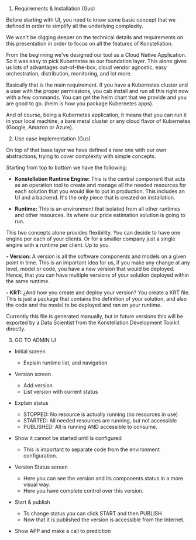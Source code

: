 
1.  Requirements & Installation (Gus)

Before starting with UI, you need to know some basic concept that we defined in order to simplify all the underlying complexity. 

We won't be digging deeper on the technical details and requirements on this presentation in order to focus on all the features of Konstellation. 

From the beginning we've designed our tool as a Cloud Native Application. So it was easy to pick Kubernetes as our foundation layer. This alone gives us lots of advantages out-of-the-box, cloud vendor agnostic, easy orchestration, distribution, monitoring, and lot more.

Basically that is the main requirement. If you have a Kubernetes cluster and a user with the proper permissions, you cab install and run all this right now with a few commands. You can get the helm chart that we provide and you are good to go. (helm is how you package Kubernetes apps).

And of course, being a Kubernetes application, it means that you can run it in your local machine, a bare metal cluster or any cloud flavor of Kubernetes (Google, Amazon or Azure).


2.  Use case implementation (Gus)

On top of that base layer we have defined a new one with our own abstractions, trying to cover complexity with simple concepts.

Starting from top to bottom we have the following:


- **Konstellation Runtime Engine:** 
	This is the central component that acts as an operation tool to create and manage all the needed resources for each solution that you would like to put in production. This includes an UI and a backend. It's the only piece that is created on installation.

- **Runtime:**
This is an environment that isolated from all other runtimes and other resources. Its where our price estimation solution is going to run. 

This two concepts alone provides flexibility. You can decide to have one engine per each of your clients. Or for a smaller company just a single engine with a runtime per client. Up to you.

**- Version:**
A version is all the software components and models on a given point in time. This is an important idea for us, if you make any change at any level, model or code, you have a new version that would be deployed. Hence, that you can have multiple versions of your solution deployed within the same runtime.

**- KRT:** 
¿And how you create and deploy your version? You create a KRT file. This is just a package that contains the definition of your solution, and also the code and the model to be deployed and ran on your runtime.

Currently this file is generated manually, but in future versions this will be exported by a Data Scientist from the Konstellation Development Toolkit directly. 


3.  GO TO ADMIN UI

- Initial screen
	- Explain runtime list, and navigation

- Version screen
	- Add version
	- List version with current status

- Explain status
	- STOPPED: No resource is actually running (no resources in use)
	- STARTED: All needed resources are running, but not accessible
	- PUBLISHED: All is running AND accessible to consume.

- Show it cannot be started until is configured
	- This is important to separate code from the environment configuration.

- Version Status screen
	- Here you can see the version and its components status in a more visual way.
	- Here you have complete control over this version. 

- Start & publish
	- To change status you can click START and then PUBLISH
	- Now that it is published the version is accessible from the Internet.

- Show APP and make a call to prediction




<!--stackedit_data:
eyJoaXN0b3J5IjpbMjY4MDgyMDYwLDExODUyNDEwNDAsLTE1ND
kzMjU1MiwtMjAyNzk3NTkxN119
-->